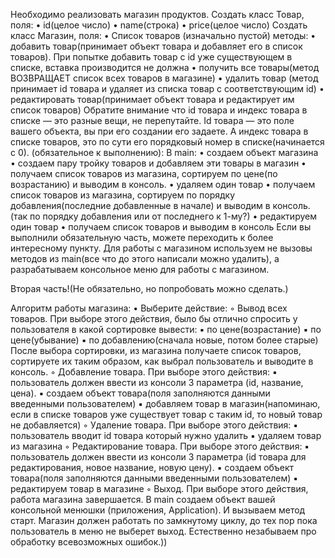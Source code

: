 Необходимо реализовать магазин продуктов.
Создать класс Товар, поля:
• id(целое число)
• name(строка)
• price(целое число)
Создать класс Магазин, поля:
• Список товаров (изначально пустой)
методы:
• добавить товар(принимает объект товара и добавляет его в список
товаров). При попытке добавить товар с id уже существующем в списке,
вставка производится не должна
• получить все товары(метод ВОЗВРАЩАЕТ список всех товаров в
магазине)
• удалить товар (метод принимает id товара и удаляет из списка товар с
соответствующим id)
• редактировать товар(принимает объект товара и редактирует им список
товаров)
Обратите внимание что id товара и индекс товара в списке — это разные вещи, не перепутайте.
Id товара — это поле вашего объекта, вы при его создании его задаете. А индекс товара в списке товаров,
это по сути его порядковый номер в списке(начинается с 0).
(обязательное к выполнению): В main:
• создаем объект магазина
• создаем пару тройку товаров и добавляем эти товары в магазин
• получаем список товаров из магазина, сортируем по цене(по возрастанию) и выводим в консоль.
• удаляем один товар
• получаем список товаров из магазина, сортируем по порядку
добавления(последние добавленные в начале) и выводим в консоль. (так по порядку добавления или от последнего к 1-му?)
• редактируем один товар
• получаем список товаров и выводим в консоль
Если вы выполнили обязательную часть, можете переходить к более интересному пункту.
Для работы с магазином используем не вызовы методов из main(все что до этого написали можно удалить),
а разрабатываем консольное меню для работы с магазином.

Вторая часть!(Не обязательно, но попробовать можно сделать.)

Алгоритм работы магазина:
• Выберите действие:
◦ Вывод всех товаров. При выборе этого действия, было бы отлично спросить у пользователя в какой
сортировке вывести:
▪ по цене(возрастание)
▪ по цене(убывание)
▪ по добавлению(сначала новые, потом более старые)
После выбора сортировки, из магазина получаете список товаров, сортируете их таким образом,
как выбрал пользователь и выводите в консоль.
◦ Добавление товара. При выборе этого действия:
▪ пользователь должен ввести из консоли 3 параметра (id, название, цена).
▪ создаем объект товара(поля заполняются данными введенными пользователем)
▪ добавляем товар в магазин(напоминаю, если в списке товаров уже существует товар с таким id,
то новый товар не добавляется)
◦ Удаление товара. При выборе этого действия:
▪ пользователь вводит id товара который нужно удалить
▪ удаляем товар из магазина
◦ Редактирование товара. При выборе этого действия:
▪ пользователь должен ввести из консоли 3 параметра (id товара для редактирования,
новое название, новую цену).
▪ создаем объект товара(поля заполняются данными введенными пользователем)
▪ редактируем товар в магазине
◦ Выход. При выборе этого действия, работа магазина завершается.
В main создаем объект вашей консольной менюшки (приложения, Application). И вызываем метод старт.
Магазин должен работать по замкнутому циклу,
до тех пор пока пользователь в меню не выберет выход. Естественно незабываем про обработку всевозможных ошибок.))